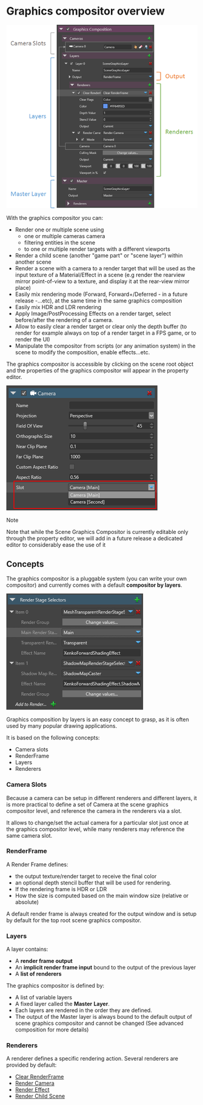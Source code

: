 # Graphics compositor overview

![media/graphics-compositor-overview-1.png](media/graphics-compositor-overview-1.png) 

With the graphics compositor you can:

- Render one or multiple scene using
  - one or multiple cameras camera 
  - filtering entities in the scene
  - to one or multiple render targets with a different viewports
- Render a child scene (another "game part" or "scene layer") within another scene
- Render a scene with a camera to a render target that will be used as the input texture of a Material/Effect in a scene (e.g  render the rearview mirror point-of-view to a texture, and display it at the rear-view mirror place)
- Easily mix rendering mode (Forward, Forward+/Deferred - in a future release -...etc), at the same time in the same graphics composition
- Easily mix HDR and LDR rendering
- Apply Image/PostProcessing Effects on a render target, select before/after the rendering of a camera.
- Allow to easily clear a render target or clear only the depth buffer (to render for example always on top of a render target in a FPS game, or to render the UI)
- Manipulate the compositor from scripts (or any animation system) in the scene to modify the composition, enable effects...etc.

The graphics compositor is accessible by clicking on the scene root object and the properties of the graphics compositor will appear in the property editor.

![media/graphics-compositor-overview-2.png](media/graphics-compositor-overview-2.png) 

> [!Note]
> Note that while the Scene Graphics Compositor is currently editable only through the property editor, we will add in a future release a dedicated editor to considerably ease the use of it    

## Concepts

The graphics compositor is a pluggable system (you can write your own compositor) and currently comes with a default **compositor by layers**.

![media/graphics-compositor-overview-3.png](media/graphics-compositor-overview-3.png) 

Graphics composition by layers is an easy concept to grasp, as it is often used by many popular drawing applications.

It is based on the following concepts:

- Camera slots
- RenderFrame
- Layers
- Renderers

### Camera Slots

Because a camera can be setup in different renderers and different layers, it is more practical to define a set of Camera at the scene graphics compositor level, and reference the camera in the renderers via a slot.

It allows to change/set the actual camera for a particular slot just once at the graphics compositor level, while many renderers may reference the same camera slot.

### RenderFrame

A Render Frame defines:

- the output texture/render target to receive the final color
- an optional depth stencil buffer that will be used for rendering.
- If the rendering frame is HDR or LDR
- How the size is computed based on the main window size (relative or absolute)

A default render frame is always created for the output window and is setup by default for the top root scene graphics compositor.

### Layers

A layer contains:

- A **render frame output**
- An **implicit render frame input** bound to the output of the previous layer
- A **list of renderers**

The graphics compositor is defined by:

- A list of variable layers
- A fixed layer called the **Master** **Layer**.
- Each layers are rendered in the order they are defined.
- The output of the Master layer is always bound to the default output of scene graphics compositor and cannot be changed (See advanced composition for more details)

### Renderers

A renderer defines a specific rendering action. Several renderers are provided by default:

- [Clear RenderFrame](scene-renderers/clear-renderframe.md)
- [Render Camera](scene-renderers/render-camera.md)
- [Render Effect](scene-renderers/render-effect.md)
- [Render Child Scene](scene-renderers/render-child-scene.md)


